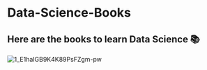 # Data-Science-Books
## Here are the books to learn Data Science 📚

![1_E1haIGB9K4K89PsFZgm-pw](https://user-images.githubusercontent.com/103943201/216830706-ded46055-7c68-47c0-b1bf-66cf71ab56e9.jpeg)
